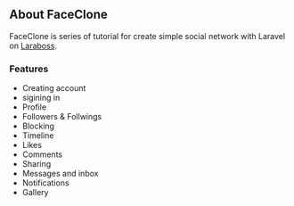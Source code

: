 




## About FaceClone
<p>
  FaceClone is series of tutorial for create simple social network with Laravel on <a href="medium.com/laraboss">Laraboss</a>.
</p>


<h3>Features</h3>
<ul>
 <li>Creating account</li>
 <li>sigining in</li>
 <li>Profile</li>
 <li>Followers & Follwings</li>
 <li>Blocking</li>
 <li>Timeline</li>
 <li>Likes</li>
 <li>Comments</li>
 <li>Sharing </li>
 <li>Messages and inbox</li>
 <li>Notifications</li>
 <li>Gallery</li>
</ul>
